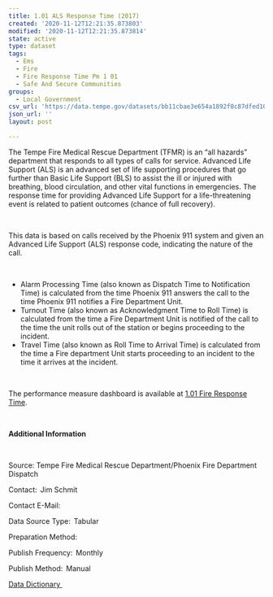 ```yaml
---
title: 1.01 ALS Response Time (2017)
created: '2020-11-12T12:21:35.873803'
modified: '2020-11-12T12:21:35.873814'
state: active
type: dataset
tags:
  - Ems
  - Fire
  - Fire Response Time Pm 1 01
  - Safe And Secure Communities
groups:
  - Local Government
csv_url: 'https://data.tempe.gov/datasets/bb11cbae3e654a1892f0c87dfed1060f_0.csv'
json_url: ''
layout: post

---
```

<p>The Tempe Fire Medical Rescue Department (TFMR) is an “all hazards” department that responds to all types of calls for service. Advanced Life Support (ALS) is an advanced set of life supporting procedures that go further than Basic Life Support (BLS) to assist the ill or injured with breathing, blood circulation, and other vital functions in emergencies. The response time for providing Advanced Life Support for a life-threatening event is related to patient outcomes (chance of full recovery).</p><p><br /></p><p>This data is based on calls received by the Phoenix 911 system and given an Advanced Life Support (ALS) response code, indicating the nature of the call.</p><p><br /></p><p></p><ul><li>Alarm Processing Time (also known as Dispatch Time to Notification Time) is calculated from the time Phoenix 911 answers the call to the time Phoenix 911 notifies a Fire Department Unit.</li><li>Turnout Time (also known as Acknowledgment Time to Roll Time) is calculated from the time a Fire Department Unit is notified of the call to the time the unit rolls out of the station or begins proceeding to the incident.</li><li>Travel Time (also known as Roll Time to Arrival Time) is calculated from the time a Fire department Unit starts proceeding to an incident to the time it arrives at the incident.</li></ul><p></p><p><br /></p><p>The performance measure dashboard is available at <a href='https://safe-and-secure-communities-tempegov.hub.arcgis.com/pages/fire-response-time' rel='nofollow ugc' target='_blank'>1.01 Fire Response Time</a>. </p><p><br /></p><p><b>Additional Information </b></p><p><br /></p><p>Source: Tempe Fire Medical Rescue Department/Phoenix Fire Department Dispatch</p><p>Contact:  Jim Schmit</p><p>Contact E-Mail:  </p><p>Data Source Type:  Tabular</p><p>Preparation Method:  </p><p>Publish Frequency:  Monthly</p><p>Publish Method:  Manual</p><p><a href='https://gis.tempe.gov/design/data-dictionary/1.01%20Fire%20Response%20Time%20(detail)/' rel='nofollow ugc' target='_blank'>Data Dictionary </a><br /></p>
